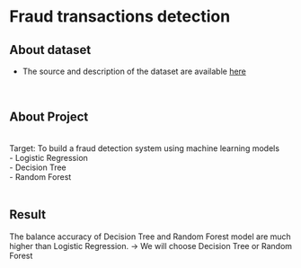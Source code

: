 # Fraud transactions detection
## About dataset
- The source and description of the dataset are available [here](https://www.kaggle.com/datasets/dermisfit/fraud-transactions-dataset?select=fraudTrain.csv)
<br>

## About Project
<br>
Target: To build a fraud detection system using machine learning models
<br>
  - Logistic Regression
  <br>
  - Decision Tree
  <br>
  - Random Forest
  <br>
<br>

## Result
The balance accuracy of Decision Tree and Random Forest model are much higher than Logistic Regression. 
-> We will choose Decision Tree or Random Forest
